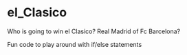# el_Clasico

Who is going to win el Clasico? Real Madrid of Fc Barcelona? 

Fun code to play around with if/else statements
